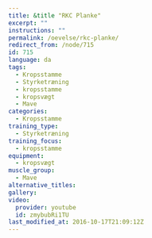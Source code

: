 ```yaml
---
title: &title "RKC Planke"
excerpt: ""
instructions: ""
permalink: /oevelse/rkc-planke/
redirect_from: /node/715
id: 715
language: da
tags:
  - Kropsstamme
  - Styrketræning
  - kropsstamme
  - kropsvægt
  - Mave
categories:
  - Kropsstamme
training_type: 
  - Styrketræning
training_focus: 
  - kropsstamme
equipment:
  - kropsvægt
muscle_group:
  - Mave
alternative_titles:
gallery:
video:
  provider: youtube
  id: zmybubRi1TU
last_modified_at: 2016-10-17T21:09:12Z
---
```



